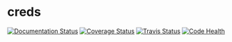 # creds
[![Documentation Status](https://readthedocs.org/projects/creds/badge/?version=master)](http://creds.readthedocs.io/en/master/?badge=master)
[![Coverage Status](https://coveralls.io/repos/github/jonhadfield/creds/badge.svg?branch=master)](https://coveralls.io/github/jonhadfield/creds?branch=master)
[![Travis Status](https://travis-ci.org/jonhadfield/creds.svg?branch=master)](https://travis-ci.org/jonhadfield/creds)
[![Code Health](https://landscape.io/github/jonhadfield/creds/master/landscape.svg?style=flat)](https://landscape.io/github/jonhadfield/creds/master)
